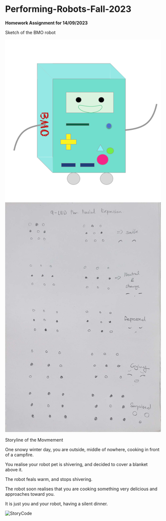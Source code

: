 # Performing-Robots-Fall-2023
**Homework Assignment for 14/09/2023**

<head>Sketch of the BMO robot</head>

![BMO image](https://github.com/akhatsuleimenov/Performing-Robots-Fall-2023/blob/main/journal/13-09/BMO.png?raw=true)
![Sketch image](https://github.com/akhatsuleimenov/Performing-Robots-Fall-2023/blob/main/journal/13-09/20230913_140833.jpg?raw=true)

<head>Storyline of the Movmement</head>
<p>One snowy winter day, you are outside, middle of nowhere, cooking in front of a campfire.</p>
<p>You realise your robot pet is shivering, and decided to cover a blanket above it.</p>
<p>The robot feals warm, and stops shivering.</p>
<p>The robot soon realises that you are cooking something very delicious and approaches toward you.</p>
<p>It is just you and your robot, having a silent dinner.</p>

![StoryCode](https://github.com/akhatsuleimenov/Performing-Robots-Fall-2023/blob/main/journal/25-09/storyMovement/storyMovement.ino)
